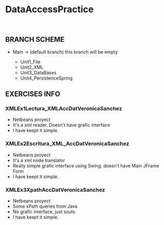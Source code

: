 <h1>DataAccessPractice</h1>
<br>
<h2>BRANCH SCHEME</h2>
<ul>
  <li>Main -> (default branch) this branch will be empty</li>
  <ul>
    <li>Unit1_File</li>
    <li>Unit2_XML</li>
    <li>Unit3_DataBases</li>
    <li>Unit4_PersistenceSpring</li>
  </ul>
</ul>
<h2>EXERCISES INFO</h2>
<h3>XMLEx1Lectura_XMLAccDatVeronicaSanchez</h3>
<ul>
  <li>Netbeans proyect</li>
  <li>It's a xml reader. Doesn't have grafic interface</li>
  <li>I have keept it simple.</li>
</ul>

<h3>XMLEx2Escritura_XML_AccDatVeronicaSanchez</h3>
<ul>
  <li>Netbeans proyect</li>
  <li>It's a xml node translator</li>
  <li>Really simple grafic interface using Swing. doesn't have Main JFrame Form</li>
  <li>I have keept it simple.</li>
</ul>

<h3>XMLEx3XpathAccDatVeronicaSanchez</h3>
<ul>
  <li>Netbeans proyect</li>
  <li>Some xPath queries from Java</li>
  <li>No grafic interface, just souts</li>
  <li>I have keept it simple.</li>
</ul>
